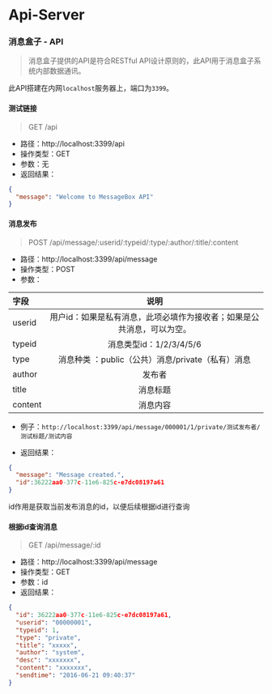 # Api-Server
### 消息盒子 - API

> 消息盒子提供的API是符合RESTful API设计原则的，此API用于消息盒子系统内部数据通讯。

此API搭建在内网`localhost`服务器上，端口为`3399`。

#### 测试链接

> GET /api

* 路径：http://localhost:3399/api
* 操作类型：GET
* 参数：无
* 返回结果：

```json
{
  "message": "Welcome to MessageBox API"
}
```

#### 消息发布

> POST /api/message/:userid/:typeid/:type/:author/:title/:content

* 路径：http://localhost:3399/api/message
* 操作类型：POST
* 参数：

| 字段       |    说明   |
| :-------- | :--------:|
| userid| 用户id：如果是私有消息，此项必填作为接收者；如果是公共消息，可以为空。 |
| typeid| 消息类型id：1/2/3/4/5/6 |
| type  | 消息种类  ：public（公共）消息/private（私有）消息 |
| author| 发布者 |
| title | 消息标题 |
| content | 消息内容 |

* 例子：`http://localhost:3399/api/message/000001/1/private/测试发布者/测试标题/测试内容`

* 返回结果：

```json
{
  "message": "Message created.",
  "id":36222aa0-377c-11e6-825c-e7dc08197a61
}
```
id作用是获取当前发布消息的id，以便后续根据id进行查询

#### 根据id查询消息

> GET /api/message/:id

* 路径：http://localhost:3399/api/message
* 操作类型：GET
* 参数：id
* 返回结果：

```json
{
  "id": 36222aa0-377c-11e6-825c-e7dc08197a61,
  "userid": "00000001",
  "typeid": 1,
  "type": "private",
  "title": "xxxxx",
  "author": "system",
  "desc": "xxxxxxx",
  "content": "xxxxxxx",
  "sendtime": "2016-06-21 09:40:37"
}
```
